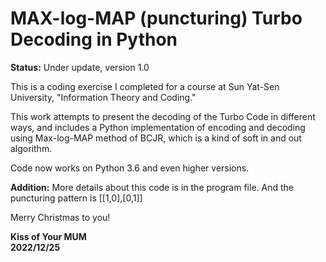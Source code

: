 # MAX-log-MAP (puncturing) Turbo Decoding in Python

**Status:** Under update, version 1.0

This is a coding exercise I completed for a course at Sun Yat-Sen University, "Information Theory and Coding."

This work attempts to present the decoding of the Turbo Code in different ways, 
and includes a Python implementation of encoding and decoding using Max-log-MAP method of BCJR, which is a kind of 
soft in and out algorithm.

Code now works on Python 3.6 and even higher versions.

**Addition:** More details about this code is
in the program file. And the puncturing pattern is [[1,0],[0,1]]


Merry Christmas to you!


**Kiss of Your MUM  
2022/12/25**

